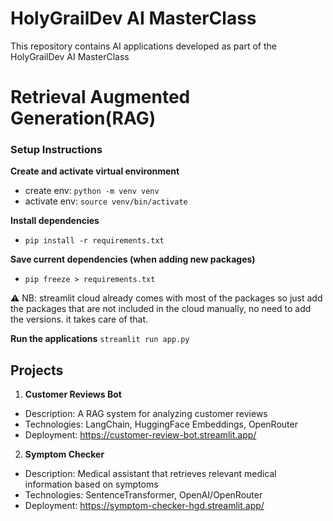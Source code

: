 # HolyGrailDev AI MasterClass
This repository contains AI applications developed as part of the HolyGrailDev AI MasterClass

# Retrieval Augmented Generation(RAG)
### Setup Instructions

**Create and activate virtual environment**
- create env: `python -m venv venv`
- activate env: `source venv/bin/activate`

**Install dependencies**
- `pip install -r requirements.txt`

**Save current dependencies (when adding new packages)**
- `pip freeze > requirements.txt`

⚠️ NB: streamlit cloud already comes with most of the packages so just add the packages that are not included in the cloud manually, no need to add the versions. it takes care of that.

**Run the applications**
`streamlit run app.py`


## Projects
1. **Customer Reviews Bot**
- Description: A RAG system for analyzing customer reviews
- Technologies: LangChain, HuggingFace Embeddings, OpenRouter
- Deployment: https://customer-review-bot.streamlit.app/


2. **Symptom Checker**
- Description: Medical assistant that retrieves relevant medical information based on symptoms
- Technologies: SentenceTransformer, OpenAI/OpenRouter
- Deployment: https://symptom-checker-hgd.streamlit.app/
